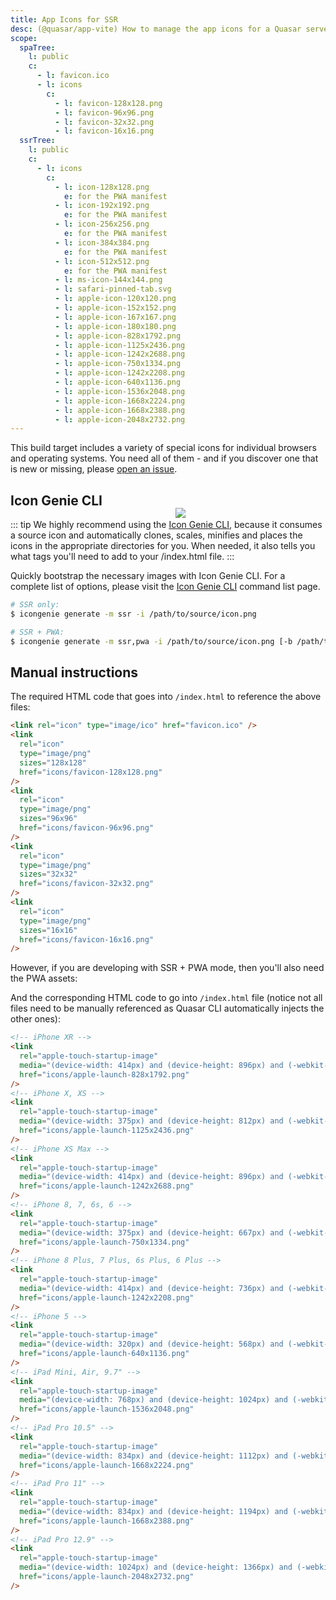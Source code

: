 ```yaml
---
title: App Icons for SSR
desc: (@quasar/app-vite) How to manage the app icons for a Quasar server-side rendered app.
scope:
  spaTree:
    l: public
    c:
      - l: favicon.ico
      - l: icons
        c:
          - l: favicon-128x128.png
          - l: favicon-96x96.png
          - l: favicon-32x32.png
          - l: favicon-16x16.png
  ssrTree:
    l: public
    c:
      - l: icons
        c:
          - l: icon-128x128.png
            e: for the PWA manifest
          - l: icon-192x192.png
            e: for the PWA manifest
          - l: icon-256x256.png
            e: for the PWA manifest
          - l: icon-384x384.png
            e: for the PWA manifest
          - l: icon-512x512.png
            e: for the PWA manifest
          - l: ms-icon-144x144.png
          - l: safari-pinned-tab.svg
          - l: apple-icon-120x120.png
          - l: apple-icon-152x152.png
          - l: apple-icon-167x167.png
          - l: apple-icon-180x180.png
          - l: apple-icon-828x1792.png
          - l: apple-icon-1125x2436.png
          - l: apple-icon-1242x2688.png
          - l: apple-icon-750x1334.png
          - l: apple-icon-1242x2208.png
          - l: apple-icon-640x1136.png
          - l: apple-icon-1536x2048.png
          - l: apple-icon-1668x2224.png
          - l: apple-icon-1668x2388.png
          - l: apple-icon-2048x2732.png
---
```


This build target includes a variety of special icons for individual browsers and operating systems. You need all of them - and if you discover one that is new or missing, please [open an issue](https://github.com/quasarframework/quasar/issues).

<img src="https://cdn.quasar.dev/img/iconfactory.png" style="float:right;max-width:15%;min-width:240px;padding-top:40px">

## Icon Genie CLI

::: tip
We highly recommend using the [Icon Genie CLI](/icongenie/introduction), because it consumes a source icon and automatically clones, scales, minifies and places the icons in the appropriate directories for you. When needed, it also tells you what tags you'll need to add to your /index.html file.
:::

Quickly bootstrap the necessary images with Icon Genie CLI. For a complete list of options, please visit the [Icon Genie CLI](/icongenie/command-list) command list page.

```bash
# SSR only:
$ icongenie generate -m ssr -i /path/to/source/icon.png

# SSR + PWA:
$ icongenie generate -m ssr,pwa -i /path/to/source/icon.png [-b /path/to/background.png]
```

## Manual instructions

<DocTree :def="scope.spaTree" />

The required HTML code that goes into `/index.html` to reference the above files:

```html
<link rel="icon" type="image/ico" href="favicon.ico" />
<link
  rel="icon"
  type="image/png"
  sizes="128x128"
  href="icons/favicon-128x128.png"
/>
<link
  rel="icon"
  type="image/png"
  sizes="96x96"
  href="icons/favicon-96x96.png"
/>
<link
  rel="icon"
  type="image/png"
  sizes="32x32"
  href="icons/favicon-32x32.png"
/>
<link
  rel="icon"
  type="image/png"
  sizes="16x16"
  href="icons/favicon-16x16.png"
/>
```

However, if you are developing with SSR + PWA mode, then you'll also need the PWA assets:

<DocTree :def="scope.ssrTree" />

And the corresponding HTML code to go into `/index.html` file (notice not all files need to be manually referenced as Quasar CLI automatically injects the other ones):

```html
<!-- iPhone XR -->
<link
  rel="apple-touch-startup-image"
  media="(device-width: 414px) and (device-height: 896px) and (-webkit-device-pixel-ratio: 2)"
  href="icons/apple-launch-828x1792.png"
/>
<!-- iPhone X, XS -->
<link
  rel="apple-touch-startup-image"
  media="(device-width: 375px) and (device-height: 812px) and (-webkit-device-pixel-ratio: 3)"
  href="icons/apple-launch-1125x2436.png"
/>
<!-- iPhone XS Max -->
<link
  rel="apple-touch-startup-image"
  media="(device-width: 414px) and (device-height: 896px) and (-webkit-device-pixel-ratio: 3)"
  href="icons/apple-launch-1242x2688.png"
/>
<!-- iPhone 8, 7, 6s, 6 -->
<link
  rel="apple-touch-startup-image"
  media="(device-width: 375px) and (device-height: 667px) and (-webkit-device-pixel-ratio: 2)"
  href="icons/apple-launch-750x1334.png"
/>
<!-- iPhone 8 Plus, 7 Plus, 6s Plus, 6 Plus -->
<link
  rel="apple-touch-startup-image"
  media="(device-width: 414px) and (device-height: 736px) and (-webkit-device-pixel-ratio: 3)"
  href="icons/apple-launch-1242x2208.png"
/>
<!-- iPhone 5 -->
<link
  rel="apple-touch-startup-image"
  media="(device-width: 320px) and (device-height: 568px) and (-webkit-device-pixel-ratio: 2)"
  href="icons/apple-launch-640x1136.png"
/>
<!-- iPad Mini, Air, 9.7" -->
<link
  rel="apple-touch-startup-image"
  media="(device-width: 768px) and (device-height: 1024px) and (-webkit-device-pixel-ratio: 2)"
  href="icons/apple-launch-1536x2048.png"
/>
<!-- iPad Pro 10.5" -->
<link
  rel="apple-touch-startup-image"
  media="(device-width: 834px) and (device-height: 1112px) and (-webkit-device-pixel-ratio: 2)"
  href="icons/apple-launch-1668x2224.png"
/>
<!-- iPad Pro 11" -->
<link
  rel="apple-touch-startup-image"
  media="(device-width: 834px) and (device-height: 1194px) and (-webkit-device-pixel-ratio: 2)"
  href="icons/apple-launch-1668x2388.png"
/>
<!-- iPad Pro 12.9" -->
<link
  rel="apple-touch-startup-image"
  media="(device-width: 1024px) and (device-height: 1366px) and (-webkit-device-pixel-ratio: 2)"
  href="icons/apple-launch-2048x2732.png"
/>
```
